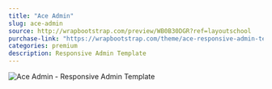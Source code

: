 ```yaml
---
title: "Ace Admin"
slug: ace-admin
source: http://wrapbootstrap.com/preview/WB0B30DGR?ref=layoutschool
purchase-link: "https://wrapbootstrap.com/theme/ace-responsive-admin-template-WB0B30DGR?ref=layoutschool"
categories: premium
description: Responsive Admin Template
---
```


<img src="http://sbootstrap.layoutschoolc.netdna-cdn.com/assets/img/premium/ace-admin.jpg" class="img-responsive" alt="Ace Admin - Responsive Admin Template">